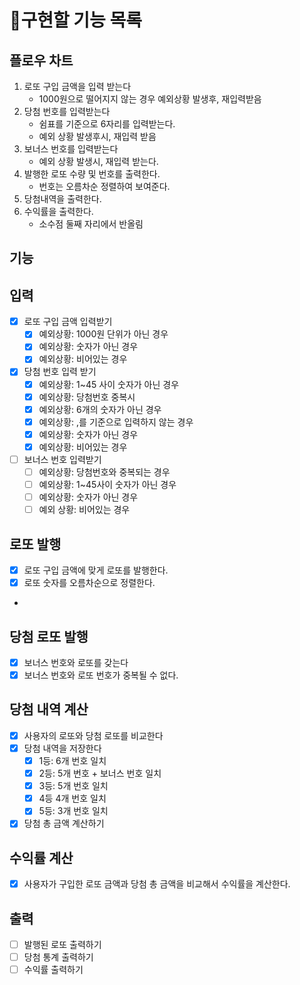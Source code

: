 # 📝구현할 기능 목록

## 플로우 차트

1. 로또 구입 금액을 입력 받는다
    - 1000원으로 떨어지지 않는 경우 예외상황 발생후,  재입력받음
2. 당첨 번호를 입력받는다
    - 쉼표를 기준으로 6자리를 입력받는다.
    - 예외 상황 발생후시, 재입력 받음
3. 보너스 번호를 입력받는다
    - 예외 상황 발생시, 재입력 받는다.
4. 발행한 로또 수량 및 번호를 출력한다.
    - 번호는 오름차순 정렬하여 보여준다.
5. 당첨내역을 출력한다.
6. 수익률을 출력한다.
    - 소수점 둘째 자리에서 반올림

## 기능

## 입력

- [x]  로또 구입 금액 입력받기
    - [x]  예외상황: 1000원 단위가 아닌 경우
    - [x]  예외상황: 숫자가 아닌 경우
    - [x]  예외상황: 비어있는 경우
- [x]  당첨 번호 입력 받기
    - [x]  예외상황: 1~45 사이 숫자가 아닌 경우
    - [x]  예외상황: 당첨번호 중복시
    - [x]  예외상황: 6개의 숫자가 아닌 경우
    - [x]  예외상황: ,를 기준으로 입력하지 않는 경우
    - [x]  예외상황: 숫자가 아닌 경우
    - [x]  예외상황: 비어있는 경우
- [ ]  보너스 번호 입력받기
    - [ ]  예외상황: 당첨번호와 중복되는 경우
    - [ ]  예외상황: 1~45사이 숫자가 아닌 경우
    - [ ]  예외상황: 숫자가 아닌 경우
    - [ ]  예외 상황: 비어있는 경우

## 로또 발행

- [x]  로또 구입 금액에 맞게 로또를 발행한다.
- [x]  로또 숫자를 오름차순으로 정렬한다.
- 
## 당첨 로또 발행

- [x]  보너스 번호와 로또를 갖는다
- [x]  보너스 번호와 로또 번호가 중복될 수 없다.

## 당첨 내역 계산

- [x]  사용자의 로또와 당첨 로또를 비교한다
- [x]  당첨 내역을 저장한다
    - [x]  1등: 6개 번호 일치
    - [x]  2등: 5개 번호 + 보너스 번호 일치
    - [x]  3등: 5개 번호 일치
    - [x]  4등 4개 번호 일치
    - [x]  5등: 3개 번호 일치
- [x]  당첨 총 금액 계산하기

## 수익률 계산

- [x]  사용자가 구입한 로또 금액과 당첨 총 금액을 비교해서 수익률을 계산한다.

## 출력

- [ ]  발행된 로또 출력하기
- [ ]  당첨 통계 출력하기
- [ ]  수익률 출력하기